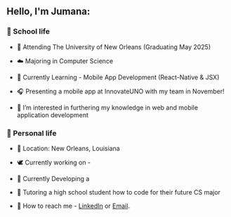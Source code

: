 
## Hello, I'm Jumana: 

### 🤍 School life 


- 🐚 Attending The University of New Orleans (Graduating May 2025)
- ☁️ Majoring in Computer Science 
- 🧸 Currently Learning - Mobile App Development (React-Native & JSX) 
- 🎧 Presenting a mobile app at InnovateUNO with my team in November! 

- 🍦 I’m interested in furthering my knowledge in web and mobile application development


 ### 🤎 Personal life


- 🥥 Location: New Orleans, Louisiana 
- 🕊️ Currently working on - 
- 🫧 Currently Developing a  
- 🥛 Tutoring a high school student how to code for their future CS major 

- 💼 How to reach me - [LinkedIn](https://www.linkedin.com/in/jumana-sul) or [Email](jumana.suleiman.cs@gmail.com).
